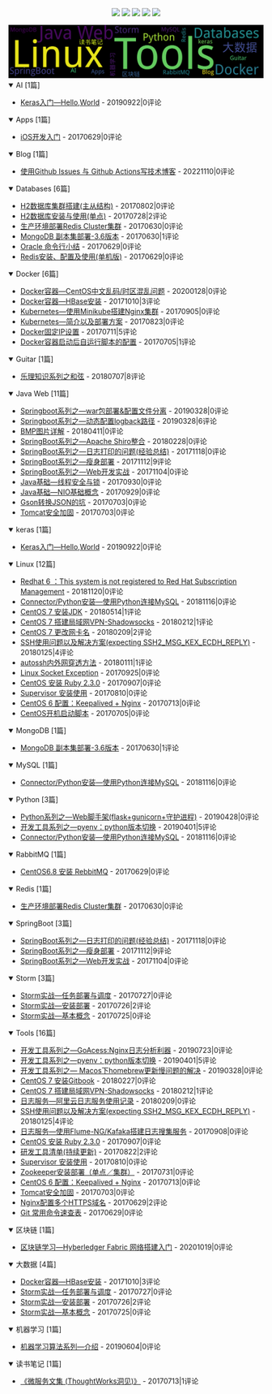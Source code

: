 
<p align='center'>
    <img src="https://badgen.net/github/issues/johnnian//Blog"/>
    <img src="https://badgen.net/badge/last-commit/2022-11-10 16:20:22"/>
    <img src="https://badgen.net/github/forks/johnnian//Blog"/>
    <img src="https://badgen.net/github/stars/johnnian//Blog"/>
    <img src="https://badgen.net/github/watchers/johnnian//Blog"/>
</p>
    
<summary>
    <img src="assets/wordcloud.png" title="词云" alt="词云" href="https://johnnian.github.io/Blog/">
</summary>  

<details open>
<summary>AI	[1篇]</summary>

- [Keras入门—Hello,World](https://github.com/johnnian/Blog/issues/69)   - 20190922|0评论  	 


</details>
            
<details open>
<summary>Apps	[1篇]</summary>

- [iOS开发入门](https://github.com/johnnian/Blog/issues/4)   - 20170629|0评论  	 


</details>
            
<details open>
<summary>Blog	[1篇]</summary>

- [使用Github Issues 与 Github Actions写技术博客](https://github.com/johnnian/Blog/issues/74)   - 20221110|0评论  	 


</details>
            
<details open>
<summary>Databases	[6篇]</summary>

- [H2数据库集群搭建(主从结构)](https://github.com/johnnian/Blog/issues/26)   - 20170802|0评论  	 
- [H2数据库安装与使用(单点)](https://github.com/johnnian/Blog/issues/24)   - 20170728|2评论  	 
- [生产环境部署Redis Cluster集群](https://github.com/johnnian/Blog/issues/9)   - 20170630|0评论  	 
- [MongoDB 副本集部署-3.6版本](https://github.com/johnnian/Blog/issues/8)   - 20170630|1评论  	 
- [Oracle 命令行小结](https://github.com/johnnian/Blog/issues/3)   - 20170629|0评论  	 
- [Redis安装、配置及使用(单机版)](https://github.com/johnnian/Blog/issues/2)   - 20170629|0评论  	 


</details>
            
<details open>
<summary>Docker	[6篇]</summary>

- [ Docker容器—CentOS中文乱码/时区混乱问题](https://github.com/johnnian/Blog/issues/70)   - 20200128|0评论  	 
- [Docker容器—HBase安装](https://github.com/johnnian/Blog/issues/38)   - 20171010|3评论  	 
- [Kubernetes—使用Minikube搭建Nginx集群](https://github.com/johnnian/Blog/issues/32)   - 20170905|0评论  	 
- [Kubernetes—简介以及部署方案](https://github.com/johnnian/Blog/issues/30)   - 20170823|0评论  	 
- [Docker固定IP设置](https://github.com/johnnian/Blog/issues/16)   - 20170711|5评论  	 
- [Docker容器启动后自运行脚本的配置](https://github.com/johnnian/Blog/issues/13)   - 20170705|1评论  	 


</details>
            
<details open>
<summary>Guitar	[1篇]</summary>

- [乐理知识系列之和弦](https://github.com/johnnian/Blog/issues/54)   - 20180707|8评论  	 


</details>
            
<details open>
<summary>Java Web	[11篇]</summary>

- [Springboot系列之—war包部署&配置文件分离](https://github.com/johnnian/Blog/issues/59)   - 20190328|0评论  	 
- [Springboot系列之—动态配置logback路径](https://github.com/johnnian/Blog/issues/58)   - 20190328|6评论  	 
- [BMP图片详解](https://github.com/johnnian/Blog/issues/51)   - 20180411|0评论  	 
- [SpringBoot系列之—Apache Shiro整合](https://github.com/johnnian/Blog/issues/50)   - 20180228|0评论  	 
- [SpringBoot系列之—日志打印的问题(经验总结)](https://github.com/johnnian/Blog/issues/42)   - 20171118|0评论  	 
- [SpringBoot系列之—瘦身部署](https://github.com/johnnian/Blog/issues/41)   - 20171112|9评论  	 
- [SpringBoot系列之—Web开发实战](https://github.com/johnnian/Blog/issues/39)   - 20171104|0评论  	 
- [Java基础—线程安全与锁](https://github.com/johnnian/Blog/issues/37)   - 20170930|0评论  	 
- [Java基础—NIO基础概念](https://github.com/johnnian/Blog/issues/36)   - 20170929|0评论  	 
- [Gson转换JSON的坑](https://github.com/johnnian/Blog/issues/11)   - 20170703|0评论  	 
- [Tomcat安全加固](https://github.com/johnnian/Blog/issues/10)   - 20170703|0评论  	 


</details>
            
<details open>
<summary>keras	[1篇]</summary>

- [Keras入门—Hello,World](https://github.com/johnnian/Blog/issues/69)   - 20190922|0评论  	 


</details>
            
<details open>
<summary>Linux	[12篇]</summary>

- [ Redhat 6 ：This system is not registered to Red Hat Subscription Management](https://github.com/johnnian/Blog/issues/56)   - 20181120|0评论  	 
- [Connector/Python安装—使用Python连接MySQL](https://github.com/johnnian/Blog/issues/55)   - 20181116|0评论  	 
- [CentOS 7 安装JDK](https://github.com/johnnian/Blog/issues/53)   - 20180514|1评论  	 
- [CentOS 7 搭建局域网VPN-Shadowsocks](https://github.com/johnnian/Blog/issues/48)   - 20180212|1评论  	 
- [CentOS 7 更改网卡名](https://github.com/johnnian/Blog/issues/47)   - 20180209|2评论  	 
- [ SSH使用问题以及解决方案(expecting SSH2_MSG_KEX_ECDH_REPLY)](https://github.com/johnnian/Blog/issues/44)   - 20180125|4评论  	 
- [autossh内外网穿透方法](https://github.com/johnnian/Blog/issues/43)   - 20180111|1评论  	 
- [Linux Socket Exception](https://github.com/johnnian/Blog/issues/35)   - 20170925|0评论  	 
- [CentOS 安装 Ruby 2.3.0](https://github.com/johnnian/Blog/issues/33)   - 20170907|0评论  	 
- [Supervisor 安装使用](https://github.com/johnnian/Blog/issues/27)   - 20170810|0评论  	 
- [CentOS 6 配置：Keepalived + Nginx](https://github.com/johnnian/Blog/issues/19)   - 20170713|0评论  	 
- [CentOS开机启动脚本](https://github.com/johnnian/Blog/issues/15)   - 20170705|0评论  	 


</details>
            
<details open>
<summary>MongoDB	[1篇]</summary>

- [MongoDB 副本集部署-3.6版本](https://github.com/johnnian/Blog/issues/8)   - 20170630|1评论  	 


</details>
            
<details open>
<summary>MySQL	[1篇]</summary>

- [Connector/Python安装—使用Python连接MySQL](https://github.com/johnnian/Blog/issues/55)   - 20181116|0评论  	 


</details>
            
<details open>
<summary>Python	[3篇]</summary>

- [Python系列之—Web脚手架(flask+gunicorn+守护进程)](https://github.com/johnnian/Blog/issues/63)   - 20190428|0评论  	 
- [开发工具系列之—pyenv：python版本切换](https://github.com/johnnian/Blog/issues/61)   - 20190401|5评论  	 
- [Connector/Python安装—使用Python连接MySQL](https://github.com/johnnian/Blog/issues/55)   - 20181116|0评论  	 


</details>
            
<details open>
<summary>RabbitMQ	[1篇]</summary>

- [CentOS6.8 安装 RebbitMQ](https://github.com/johnnian/Blog/issues/7)   - 20170629|0评论  	 


</details>
            
<details open>
<summary>Redis	[1篇]</summary>

- [生产环境部署Redis Cluster集群](https://github.com/johnnian/Blog/issues/9)   - 20170630|0评论  	 


</details>
            
<details open>
<summary>SpringBoot	[3篇]</summary>

- [SpringBoot系列之—日志打印的问题(经验总结)](https://github.com/johnnian/Blog/issues/42)   - 20171118|0评论  	 
- [SpringBoot系列之—瘦身部署](https://github.com/johnnian/Blog/issues/41)   - 20171112|9评论  	 
- [SpringBoot系列之—Web开发实战](https://github.com/johnnian/Blog/issues/39)   - 20171104|0评论  	 


</details>
            
<details open>
<summary>Storm	[3篇]</summary>

- [Storm实战—任务部署与调度](https://github.com/johnnian/Blog/issues/23)   - 20170727|0评论  	 
- [Storm实战—安装部署](https://github.com/johnnian/Blog/issues/22)   - 20170726|2评论  	 
- [Storm实战—基本概念](https://github.com/johnnian/Blog/issues/21)   - 20170725|0评论  	 


</details>
            
<details open>
<summary>Tools	[16篇]</summary>

- [开发工具系列之—GoAcess:Nginx日志分析利器](https://github.com/johnnian/Blog/issues/68)   - 20190723|0评论  	 
- [开发工具系列之—pyenv：python版本切换](https://github.com/johnnian/Blog/issues/61)   - 20190401|5评论  	 
- [开发工具系列之— Macos下homebrew更新慢问题的解决](https://github.com/johnnian/Blog/issues/60)   - 20190328|0评论  	 
- [CentOS 7 安装Gitbook](https://github.com/johnnian/Blog/issues/49)   - 20180227|0评论  	 
- [CentOS 7 搭建局域网VPN-Shadowsocks](https://github.com/johnnian/Blog/issues/48)   - 20180212|1评论  	 
- [日志服务—阿里云日志服务使用记录](https://github.com/johnnian/Blog/issues/46)   - 20180209|0评论  	 
- [ SSH使用问题以及解决方案(expecting SSH2_MSG_KEX_ECDH_REPLY)](https://github.com/johnnian/Blog/issues/44)   - 20180125|4评论  	 
- [日志服务—使用Flume-NG/Kafaka搭建日志搜集服务](https://github.com/johnnian/Blog/issues/34)   - 20170908|0评论  	 
- [CentOS 安装 Ruby 2.3.0](https://github.com/johnnian/Blog/issues/33)   - 20170907|0评论  	 
- [研发工具清单(持续更新)](https://github.com/johnnian/Blog/issues/29)   - 20170822|2评论  	 
- [Supervisor 安装使用](https://github.com/johnnian/Blog/issues/27)   - 20170810|0评论  	 
- [Zookeeper安装部署（单点／集群）](https://github.com/johnnian/Blog/issues/25)   - 20170731|0评论  	 
- [CentOS 6 配置：Keepalived + Nginx](https://github.com/johnnian/Blog/issues/19)   - 20170713|0评论  	 
- [Tomcat安全加固](https://github.com/johnnian/Blog/issues/10)   - 20170703|0评论  	 
- [Nginx配置多个HTTPS域名](https://github.com/johnnian/Blog/issues/6)   - 20170629|2评论  	 
- [Git 常用命令速查表](https://github.com/johnnian/Blog/issues/5)   - 20170629|0评论  	 


</details>
            
<details open>
<summary>区块链	[1篇]</summary>

- [区块链学习—Hyberledger Fabric 网络搭建入门](https://github.com/johnnian/Blog/issues/71)   - 20201019|0评论  	 


</details>
            
<details open>
<summary>大数据	[4篇]</summary>

- [Docker容器—HBase安装](https://github.com/johnnian/Blog/issues/38)   - 20171010|3评论  	 
- [Storm实战—任务部署与调度](https://github.com/johnnian/Blog/issues/23)   - 20170727|0评论  	 
- [Storm实战—安装部署](https://github.com/johnnian/Blog/issues/22)   - 20170726|2评论  	 
- [Storm实战—基本概念](https://github.com/johnnian/Blog/issues/21)   - 20170725|0评论  	 


</details>
            
<details open>
<summary>机器学习	[1篇]</summary>

- [机器学习算法系列—介绍](https://github.com/johnnian/Blog/issues/65)   - 20190604|0评论  	 


</details>
            
<details open>
<summary>读书笔记	[1篇]</summary>

- [《微服务文集 (ThoughtWorks洞见)》](https://github.com/johnnian/Blog/issues/18)   - 20170713|1评论  	 


</details>
            